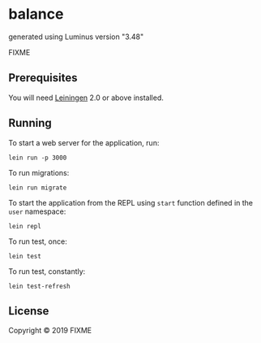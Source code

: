 # balance

generated using Luminus version "3.48"

FIXME

## Prerequisites

You will need [Leiningen][1] 2.0 or above installed.

[1]: https://github.com/technomancy/leiningen

## Running

To start a web server for the application, run:

    lein run -p 3000
    
To run migrations:

    lein run migrate
    
To start the application from the REPL using `start` function defined in the `user` namespace:

    lein repl
    
To run test, once:
    
    lein test
    
To run test, constantly:
    
    lein test-refresh
    
    
## License

Copyright © 2019 FIXME
